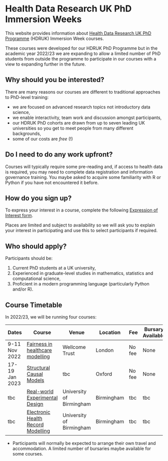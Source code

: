 # Health Data Research UK PhD Immersion Weeks

This website provides information about [Health Data Research UK PhD Programme](https://www.hdruk.ac.uk/careers-in-health-data-science/further-education/phd-programme/) (HDRUK) Immersion Week courses.

These courses were developed for our HDRUK PhD Programme but in the academic year 2022/23 we are expanding to allow a limited number of PhD students from outside the programme to participate in our courses with a view to expanding further in the future.

## Why should you be interested?

There are many reasons our courses are different to traditional approaches to PhD-level training:

- we are focused on advanced research topics not introductory data science,
- we enable interactivity, team work and discussion amongst participants,
- our HDRUK PhD cohorts are drawn from up to seven leading UK universities so you get to meet people from many different backgrounds,
- some of our costs are *free* (!)

## Do I need to do any work upfront?

Courses will typically require some pre-reading and, if access to health data is required, you may need to complete data registration and information governance training. You maybe asked to acquire some familiarity with R or Python if you have not encountered it before.

## How do you sign up?

To express your interest in a course, complete the following [Expression of Interest form](https://forms.gle/WVNmAMLzf1Rx9t4G9).

Places are limited and subject to availability so we will ask you to explain your interest in participating and use this to select participants if required.

## Who should apply?

Participants should be:

1. Current PhD students at a UK university,
2. Experienced in graduate-level studies in mathematics, statistics and computational science,
3. Proficient in a modern programming language (particularly Python and/or R).

## Course Timetable

In 2022/23, we will be running four courses:

| Dates | Course | Venue | Location | Fee | Bursary Available |
| ----- | ------| ------ | --------- | --- | ---------------- | 
| 9-11 Nov 2022 |  [Fairness in healthcare modelling](courses/fairness.md) | Wellcome Trust | London | No fee | None |
| 17-19 Jan 2023 | [Structural Causal Models](courses/causal.md) | tbc | Oxford | No fee | None |
| tbc | [Real-world Experimental Design](courses/exptdesign.md) | University of Birmingham | Birmingham | tbc | tbc |
| tbc | [Electronic Health Record Modelling](courses/pioneer.md) | University of Birmingham | Birmingham | tbc | tbc |

* Participants will normally be expected to arrange their own travel and accommodation. A limited number of bursaries maybe available for some courses.
